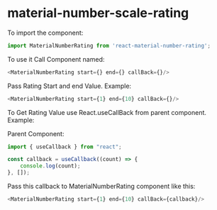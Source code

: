 # material-number-scale-rating

To import the component:

```javascript
import MaterialNumberRating from 'react-material-number-rating';
```

To use it Call Component named:

```javascript
<MaterialNumberRating start={} end={} callBack={}/>
```

Pass Rating Start and end Value. Example:

```javascript
<MaterialNumberRating start={1} end={10} callBack={}/>
```

To Get Rating Value use React.useCallBack from parent component. Example:

Parent Component:

```javascript
import { useCallback } from "react";

const callback = useCallback((count) => {
    console.log(count);
}, []);
```


Pass this callback to MaterialNumberRating component like this:

```javascript
<MaterialNumberRating start={1} end={10} callBack={callback}/>
```

